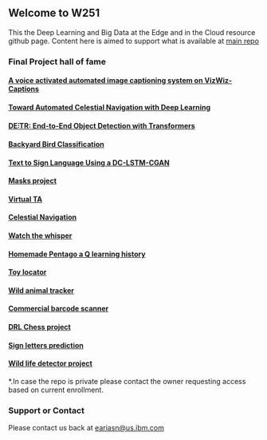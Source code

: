 ## Welcome to W251 

This the Deep Learning and Big Data at the Edge and in the Cloud resource github page. Content here is aimed to support what is available at [main repo](https://github.com/MIDS-scaling-up/v2)

### Final Project hall of fame

#### [A voice activated automated image captioning system on VizWiz-Captions](https://github.com/shwethacn/W251-Final-Project)

#### [Toward Automated Celestial Navigation with Deep Learning](https://github.com/travisrmetz/w251-project)

#### [DE⫶TR: End-to-End Object Detection with Transformers](https://github.com/sirakzg/detr)

#### [Backyard Bird Classification](https://github.com/wadeholmes-mids/w251_finalproject)

#### [Text to Sign Language Using a DC-LSTM-CGAN](https://github.com/RLashofRegas/speach-to-sign-language)

#### [Masks project](https://github.com/azamora2/W251/tree/master/FinalProject)

#### [Virtual TA](https://github.com/sunh0003/W251_FinalProject)

#### [Celestial Navigation](https://github.com/travisrmetz/w251-project)
 
#### [Watch the whisper](https://github.com/kasri-mids/w251-Final-Project)

#### [Homemade Pentago a Q learning history](https://github.com/jgaustad/w251_pentago)

#### [Toy locator](https://github.com/toylocator/toylocator/tree/w251_final)

#### [Wild animal tracker](https://github.com/eddie-a-salinas/WildTrackMobile)

#### [Commercial barcode scanner](https://github.com/ericlundy87/w251_project_barcode_scanner)

#### [DRL Chess project](https://github.com/pnarsina/w251_chess_objectid_n_rl)

#### [Sign letters prediction](https://github.com/dom-dillingham/w251-final-project)

#### [Wild life detector project](https://github.com/superli3/wildlife-ai-detector)
 
*.In case the repo is private please contact the owner requesting access based on current enrollment.
### Support or Contact

Please contact us back at eariasn@us.ibm.com
